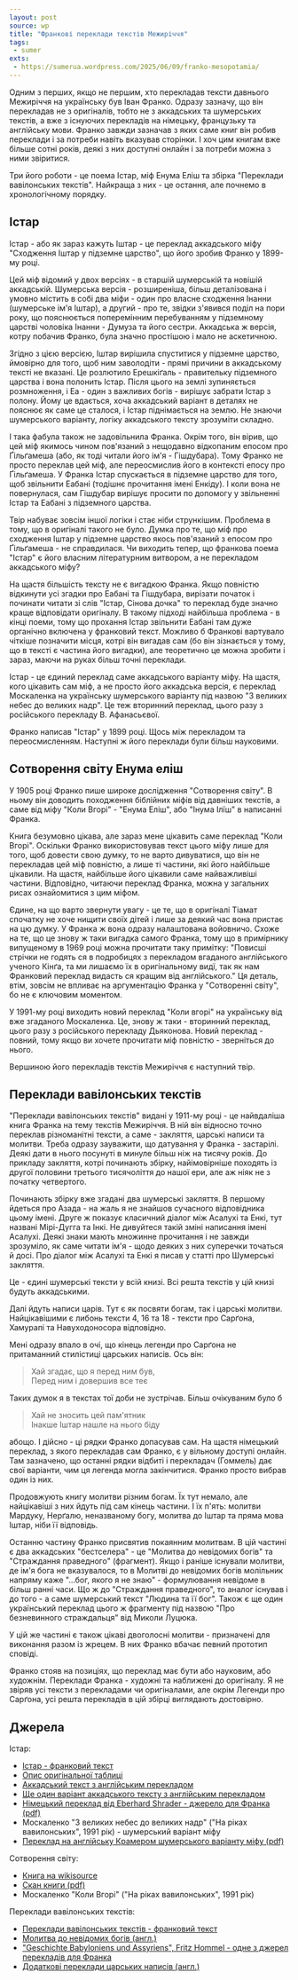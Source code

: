 ```yaml
---
layout: post
source: wp
title: "Франкові переклади текстів Межиріччя"
tags:
 - sumer
exts:
 - https://sumerua.wordpress.com/2025/06/09/franko-mesopotamia/
---
```

Одним з перших, якщо не першим, хто перекладав тексти давнього Межиріччя на українську був Іван Франко.
Одразу зазначу, що він перекладав не з оригіналів, тобто не з аккадських та шумерських текстів, а вже з існуючих перекладів на німецьку, французьку та англійську мови. Франко завжди зазначав з яких саме книг він робив переклади і за потреби навіть вказував сторінки. І хоч цим книгам вже більше сотні років, деякі з них доступні онлайн і за потреби можна з ними звіритися.

Три його роботи - це поема Істар, міф Енума Еліш та збірка "Переклади вавілонських текстів". Найкраща з них - це остання, але почнемо в хронологічному порядку.

## Істар

Істар - або як зараз кажуть Іштар - це переклад аккадського міфу "Сходження Іштар у підземне царство", що його зробив Франко у 1899-му році.

Цей міф відомий у двох версіях - в старшій шумерській та новішій аккадській. Шумерська версія - розширеніша, більш деталізована і умовно містить в собі два міфи - один про власне сходження Інанни (шумерське ім'я Іштар), а другий - про те, звідки з'явився поділ на пори року, що пояснюється поперемінним перебуванням у підземному царстві чоловіка Інанни - Думуза та його сестри. Аккадська ж версія, котру побачив Франко, була значно простішою і мало не аскетичною. 

Згідно з цією версією, Іштар вирішила спуститися у підземне царство, ймовірно для того, щоб ним заволодіти - прямі причини в аккадському тексті не вказані. Це розлютило Ерешкіґаль - правительку підземного царства і вона полонить Істар. Після цього на землі зупиняється розмноження, і Еа - один з важливих богів - вирішує забрати Істар з полону. Йому це вдається, хоча аккадський варіант в деталях не пояснює як саме це сталося, і Істар піднімається на землю. Не знаючи шумерського варіанту, логіку аккадського тексту зрозуміти складно.

І така фабула також не задовільнила Франка. Окрім того, він вірив, що цей міф якимось чином пов'язаний з нещодавно відкопаним епосом про Ґільґамеша (або, як тоді читали його ім'я - Гішдубара). Тому Франко не просто переклав цей міф, але переосмислив його в контексті епосу про Ґільґамеша. У Франка Істар спускається в підземне царство для того, щоб звільнити Еабані (тодішнє прочитання імені Енкіду). І коли вона не повернулася, сам Гішдубар вирішує просити по допомогу у звільненні Істар та Еабані з підземного царства. 

Твір набуває зовсім іншої логіки і стає ніби стрункішим. Проблема в тому, що в оригіналі такого не було. Думка про те, що міф про сходження Іштар у підземне царство якось пов'язаний з епосом про Ґільґамеша - не справдилася. Чи виходить тепер, що франкова поема "Істар" є його власним літературним витвором, а не перекладом аккадського міфу? 

На щастя більшість тексту не є вигадкою Франка. Якщо повністю відкинути усі згадки про Еабані та Гішдубара, вирізати початок і починати читати зі слів "Істар, Сінова дочка" то переклад буде значно краще відповідати оригіналу. В такому підході найбільша проблема - в кінці поеми, тому що прохання Істар звільнити Еабані там дуже органічно включена у франковий текст. Можливо б Франкові вартувало чіткіше позначити місця, котрі він вигадав сам (бо він зізнається у тому, що в тексті є частина його вигадки), але теоретично це можна зробити і зараз, маючи на руках більш точні переклади.

Істар - це єдиний переклад саме аккадського варіанту міфу. На щастя, кого цікавить сам міф, а не просто його аккадська версія, є переклад Москаленка на українську шумерського варіанту під назвою "З великих небес до великих надр". Це теж вторинний переклад, цього разу з російського перекладу В. Афанасьєвої.

Франко написав "Істар" у 1899 році. Щось між перекладом та переосмисленням. Наступні ж його переклади були більш науковими. 

## Сотворення світу Енума еліш

У 1905 році Франко пише широке дослідження "Сотворення світу". В ньому він доводить походження біблійних міфів від давніших текстів, а саме від міфу "Коли Вгорі" - "Енума Еліш", або "Інума Ілїш" в написанні Франка.

Книга безумовно цікава, але зараз мене цікавить саме переклад "Коли Вгорі". Оскільки Франко використовував текст цього міфу лише для того, щоб довести свою думку, то не варто дивуватися, що він не перекладав цей міф повністю, а лише ті частини, які його найбільше цікавили. На щастя, найбільше його цікавили саме найважливіші частини. Відповідно, читаючи переклад Франка, можна у загальних рисах ознайомитися з цим міфом. 

Єдине, на що варто звернути увагу - це те, що в оригіналі Тіамат спочатку не хоче нищити своїх дітей і лише за деякий час вона пристає на цю думку. У Франка ж вона одразу налаштована войовничо. Схоже на те, що це знову ж таки вигадка самого Франка, тому що в примірнику випущеному в 1969 році можна прочитати таку примітку: "Повисші стрічки не годять ся в подробицях з перекладом вгаданого англійського ученого Кінґа, та ми лишаємо їх в оригінальному видї, так як нам Франковий переклад видасть ся кращим від англійського." Ця деталь, втім, зовсім не впливає на аргументацію Франка у "Сотворенні світу", бо не є ключовим моментом.

У 1991-му році виходить новий переклад "Коли вгорі" на українську від вже згаданого Москаленка. Це, знову ж таки - вторинний переклад, цього разу з російського перекладу Дьяконова. Новий переклад - повний, тому якщо ви хочете прочитати міф повністю - зверніться до нього. 

Вершиною його перекладів текстів Межиріччя є наступний твір. 

## Переклади вавілонських текстів

"Переклади вавілонських текстів" видані у 1911-му році - це найвдаліша книга Франка на тему текстів Межиріччя. 
В ній він відносно точно переклав різноманітні тексти, а саме - закляття, царські написи та молитви.
Треба одразу зауважити, що датування у Франка - застарілі. Деякі дати в нього посунуті в минуле більш ніж на тисячу років.
До прикладу закляття, котрі починають збірку, найімовірніше походять із другої половини третього тисячоліття до нашої ери, але аж ніяк не з початку четвертого.

Починають збірку вже згадані два шумерські закляття. В першому йдеться про Азада - на жаль я не знайшов сучасного відповідника цьому імені. Друге ж показує класичний діалог між Асалухі та Енкі, тут названі Мірі-Дугга та Інкі. Не дивуйтеся такій зміні написання імені Асалухі. Деякі знаки мають множинне прочитання і не завжди зрозуміло, як саме читати ім'я - щодо деяких з них суперечки точаться й досі. Про діалог між Асалухі та Енкі я писав у статті про Шумерські закляття. 

Це - єдині шумерські тексти у всій книзі. Всі решта текстів у цій книзі будуть аккадськими.

Далі йдуть написи царів. Тут є як посвяти богам, так і царські молитви. Найцікавішими є либонь тексти 4, 16 та 18 - тексти про Сарґона, Хамурапі та Навуходоносора відповідно. 

Мені одразу впало в очі, що кінець легенди про Сарґона не притаманний стилістиці царських написів. Ось він: 

 > Хай згадає, що я перед ним був,  
 > Перед ним і довершив все теє  

Таких думок я в текстах тої доби не зустрічав. Більш очікуваним було б 

 > Хай не зносить цей пам'ятник  
 > Інакше Іштар нашле на нього біду  

абощо. І дійсно - ці рядки Франко допасував сам. На щастя німецький переклад, з якого перекладав сам Франко, є у вільному доступі онлайн. Там зазначено, що останні рядки відбиті і перекладач (Гоммель) дає свої варіанти, чим ця легенда могла закінчитися. Франко просто вибрав один із них.

Продовжують книгу молитви різним богам. Їх тут немало, але найцікавіші з них йдуть під сам кінець частини. І їх п'ять: молитви Мардуку, Нерґалю, неназваному богу, молитва до Іштар та пряма мова Іштар, ніби її відповідь.

Останню частину Франко присвятив покаянним молитвам. В цій частині є два аккадських "бестселера" - це "Молитва до невідомих богів" та "Страждання праведного" (фрагмент). Якщо і раніше існували молитви, де ім'я бога не вказувалося, то в Молитві до невідомих богів молільник напряму каже "...бог, якого я не знаю" - формулювання невідоме в більш ранні часи. Що ж до "Страждання праведного", то аналог існував і до того - а саме шумерський текст "Людина та її бог". Також є ще один український переклад цього ж фрагменту під назвою "Про безневинного страждальця" від Миколи Луцюка.

У цій же частині є також цікаві двоголосні молитви - призначені для виконання разом із жрецем. В них Франко вбачає певний прототип сповіді.

Франко стояв на позиціях, що переклад має бути або науковим, або художнім. Переклади Франка - художні та наближені до оригіналу. Я не звіряв усі тексти з перекладами чи оригіналами, але окрім Легенди про Сарґона, усі решта перекладів в цій збірці виглядають достовірно.

## Джерела

Істар:

 - [Істар - франковий текст](https://www.i-franko.name/uk/Transl/1899/Istar.html)
 - [Опис оригінальної таблиці](https://cdli.ox.ac.uk/wiki/doku.php?id=descent_ishtar_netherworld)
 - [Аккадський текст з англійським перекладом](https://cdli.earth/artifacts/497322)
 - [Ще один варіант аккадського тексту з англійським перекладом](https://www.ebl.lmu.de/corpus/L/1/8/SB/-)
 - [Німецький переклад від Eberhard Shrader - джерело для Франка (pdf)](https://next.unior.it/sebina/repository/catalogazione/documenti/Schrader_Hollenfahrt%20der%20Istar.pdf)
 - Москаленко "З великих небес до великих надр" ("На ріках вавилонських", 1991 рік) - шумерський варіант міфу
 - [Переклад на англійську Крамером шумерського варіанту міфу (pdf)](https://people.uncw.edu/deagona/myth/descent%20of%20inanna.pdf)

Сотворення світу:

 - [Книга на wikisource](https://uk.wikisource.org/wiki/%D0%A1%D0%BE%D1%82%D0%B2%D0%BE%D1%80%D0%B5%D0%BD%D0%BD%D1%8F_%D1%81%D0%B2%D1%96%D1%82%D1%83_(%D0%86%D0%B2%D0%B0%D0%BD_%D0%A4%D1%80%D0%B0%D0%BD%D0%BA%D0%BE))
 - [Скан книги (pdf)](https://shron2.chtyvo.org.ua/Franko/Sotvorennie_Svita.pdf)
 - Москаленко "Коли Вгорі" ("На ріках вавилонських", 1991 рік)

Переклади вавілонських текстів:

 - [Переклади вавілонських текстів - франковий текст](https://www.i-franko.name/uk/Transl/1911/BabilonianHymnes/Sumerians.html) 
 - [Молитва до невідомих богів (англ.)](https://africame.factsanddetails.com/article/entry-986.html#chapter-4)
 - ["Geschichte Babyloniens und Assyriens", Fritz Hommel - одне з джерел перекладів для Франка](https://archive.org/details/geschichtebabyl00hommgoog/page/n265/mode/2up)
 - [Додаткові переклади царських написів (англ.)](https://sacred-texts.com/ane/rp/rp202/rp20221.htm)
